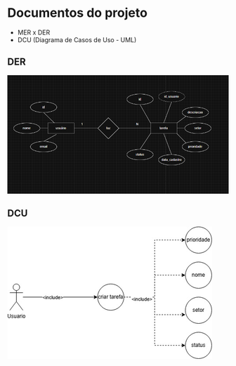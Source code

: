# Documentos do projeto
- MER x DER
- DCU (Diagrama de Casos de Uso - UML)

## DER

![DER](./wireframes/Diagrama%20DER.png)

## DCU

![DCU](./wireframes/DCU.jpg)